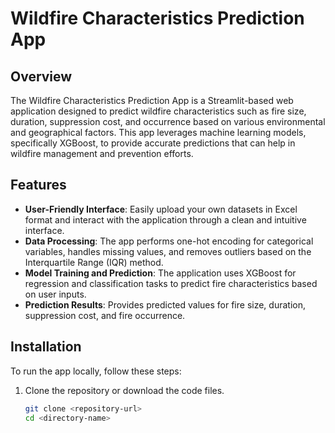 # Wildfire Characteristics Prediction App

## Overview
The Wildfire Characteristics Prediction App is a Streamlit-based web application designed to predict wildfire characteristics such as fire size, duration, suppression cost, and occurrence based on various environmental and geographical factors. This app leverages machine learning models, specifically XGBoost, to provide accurate predictions that can help in wildfire management and prevention efforts.

## Features
- **User-Friendly Interface**: Easily upload your own datasets in Excel format and interact with the application through a clean and intuitive interface.
- **Data Processing**: The app performs one-hot encoding for categorical variables, handles missing values, and removes outliers based on the Interquartile Range (IQR) method.
- **Model Training and Prediction**: The application uses XGBoost for regression and classification tasks to predict fire characteristics based on user inputs.
- **Prediction Results**: Provides predicted values for fire size, duration, suppression cost, and fire occurrence.

## Installation
To run the app locally, follow these steps:

1. Clone the repository or download the code files.
   ```bash
   git clone <repository-url>
   cd <directory-name>
